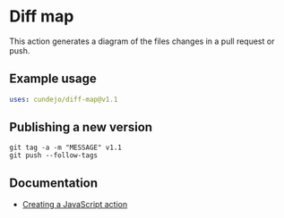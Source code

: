 # Diff map

This action generates a diagram of the files changes in a pull request or push.

## Example usage

```yaml
uses: cundejo/diff-map@v1.1
```

## Publishing a new version

```shell
git tag -a -m "MESSAGE" v1.1
git push --follow-tags
```

## Documentation

- [Creating a JavaScript action](https://docs.github.com/en/actions/creating-actions/creating-a-javascript-action)
